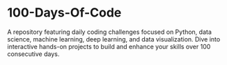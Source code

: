 # 100-Days-Of-Code
A repository featuring daily coding challenges focused on Python, data science, machine learning, deep learning, and data visualization. Dive into interactive hands-on projects to build and enhance your skills over 100 consecutive days.
